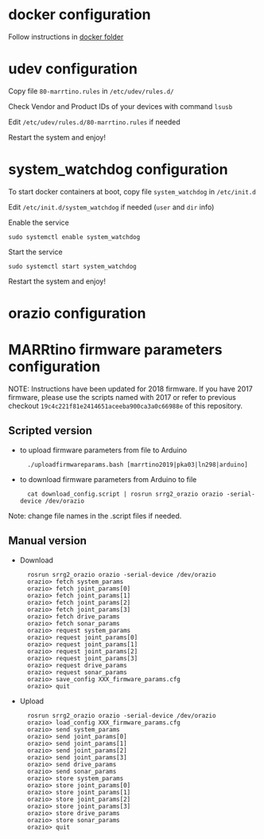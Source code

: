 # docker configuration

Follow instructions in [docker folder](https://bitbucket.org/iocchi/marrtino_apps/src/master/docker/)



# udev configuration

Copy file `80-marrtino.rules` in `/etc/udev/rules.d/`

Check Vendor and Product IDs of your devices with command `lsusb`

Edit  `/etc/udev/rules.d/80-marrtino.rules` if needed

Restart the system and enjoy!

# system_watchdog configuration

To start docker containers at boot, copy file `system_watchdog` in
`/etc/init.d`

Edit `/etc/init.d/system_watchdog` if needed (`user` and `dir` info)

Enable the service

    sudo systemctl enable system_watchdog

Start the service

    sudo systemctl start system_watchdog

Restart the system and enjoy!

# orazio configuration




# MARRtino firmware parameters configuration #

NOTE: Instructions have been updated for 2018 firmware. 
If you have 2017 firmware, please use the scripts named with 2017
or refer to previous checkout ```19c4c221f81e2414651aceeba900ca3a0c66988e``` of this repository.

## Scripted version ##


* to upload firmware parameters from file to Arduino


        ./uploadfirmwareparams.bash [marrtino2019|pka03|ln298|arduino]


* to download firmware parameters from Arduino to file


        cat download_config.script | rosrun srrg2_orazio orazio -serial-device /dev/orazio 



Note: change file names in the .script files if needed.



## Manual version ##


* Download

        rosrun srrg2_orazio orazio -serial-device /dev/orazio
        orazio> fetch system_params
        orazio> fetch joint_params[0]
        orazio> fetch joint_params[1]
        orazio> fetch joint_params[2]
        orazio> fetch joint_params[3]
        orazio> fetch drive_params
        orazio> fetch sonar_params
        orazio> request system_params
        orazio> request joint_params[0]
        orazio> request joint_params[1]
        orazio> request joint_params[2]
        orazio> request joint_params[3]
        orazio> request drive_params
        orazio> request sonar_params
        orazio> save_config XXX_firmware_params.cfg
        orazio> quit


* Upload

        rosrun srrg2_orazio orazio -serial-device /dev/orazio
        orazio> load_config XXX_firmware_params.cfg
        orazio> send system_params
        orazio> send joint_params[0]
        orazio> send joint_params[1]
        orazio> send joint_params[2]
        orazio> send joint_params[3]
        orazio> send drive_params
        orazio> send sonar_params
        orazio> store system_params
        orazio> store joint_params[0]
        orazio> store joint_params[1]
        orazio> store joint_params[2]
        orazio> store joint_params[3]
        orazio> store drive_params
        orazio> store sonar_params
        orazio> quit

